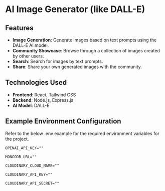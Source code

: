 # AI Image Generator (like DALL-E)

## Features

- **Image Generation**: Generate images based on text prompts using the DALL-E AI model.
- **Community Showcase**: Browse through a collection of images created by other users.
- **Search**: Search for images by text prompts.
- **Share**: Share your own generated images with the community.

## Technologies Used

- **Frontend**: React, Tailwind CSS
- **Backend**: Node.js, Express.js
- **AI Model**: DALL-E

## Example Environment Configuration

Refer to the below .env example for the required environment variables for the project.

```
OPENAI_API_KEY=""

MONGODB_URL=""

CLOUDINARY_CLOUD_NAME=""

CLOUDINARY_API_KEY=""

CLOUDINARY_API_SECRET=""
```
